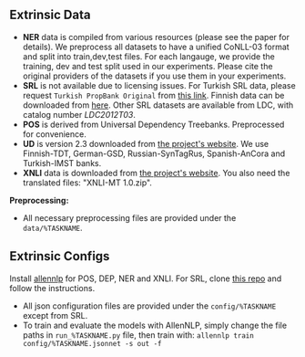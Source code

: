 Extrinsic Data
---------------
* **NER** data is compiled from various resources (please see the paper for details). We preprocess all datasets to have a unified CoNLL-03 format and split into train,dev,test files. For each langauge, we provide the training, dev and test split used in our experiments. Please cite the original providers of the datasets if you use them in your experiments. 
* **SRL** is not available due to licensing issues. For Turkish SRL data, please request `Turkish PropBank Original` from [this link](http://tools.nlp.itu.edu.tr/Datasets). Finnish data can be downloaded from [here](https://turkunlp.org/Finnish_PropBank/). Other SRL datasets are available from LDC, with catalog number _LDC2012T03_.
* **POS** is derived from Universal Dependency Treebanks. Preprocessed for convenience.
* **UD** is version 2.3 downloaded from [the project's website](https://universaldependencies.org/). We use Finnish-TDT, German-GSD, Russian-SynTagRus, Spanish-AnCora and Turkish-IMST banks. 
* **XNLI** data is downloaded from [the project's website](https://www.nyu.edu/projects/bowman/xnli/). You also need the translated files: "XNLI-MT 1.0.zip". 

**Preprocessing:**
* All necessary preprocessing files are provided under the `data/%TASKNAME`.


Extrinsic Configs
---------------
Install [allennlp](https://github.com/allenai/allennlp#installing-via-pip) for POS, DEP, NER and XNLI. 
For SRL, clone [this repo](https://github.com/gozdesahin/Subword_Semantic_Role_Labeling) and follow the instructions.


* All json configuration files are provided under the `config/%TASKNAME` except from SRL.
* To train and evaluate the models with AllenNLP, simply change the file paths in `run_%TASKNAME.py` file, then train with: `allennlp train config/%TASKNAME.jsonnet -s out -f`
 
